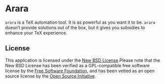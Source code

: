 # Arara

`arara` is a TeX automation tool. It is as powerful as you want it to be. `arara` doesn’t provide solutions out of the box, but it gives you subsidies to enhance your TeX experience.

## License

This application is licensed under the [New BSD License](http://www.opensource.org/licenses/bsd-license.php).Please note that the New BSD License has been verified as a GPL-compatible free software license by the [Free Software Foundation](http://www.fsf.org/), and has been vetted as an open source license by the [Open Source Initiative](http://www.opensource.org/).

